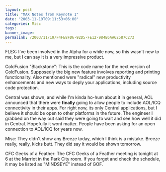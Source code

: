 ```yaml
---
layout: post
title: "MAX Notes from Keynote 1"
date: "2003-11-19T09:11:53+06:00"
categories: Misc 
tags: 
banner_image: 
permalink: /2003/11/19/F4FE8FD6-92D5-FE12-984B6AA62587C273
---
```


FLEX: I've been involved in the Alpha for a while now, so this wasn't new to me, but I can say it is a very impressive product. 

ColdFusion "Blackstone": This is the code name for the next version of ColdFusion. Supposedly the big new feature involves reporting and printing functionality. Also mentioned were "radical" new productivity enhancements and new ways to deply your applications, including source code protection.

Central was shown, and while I'm kinda ho-hum about it in general, AOL announced that there were <b>finally</b> going to allow people to include AOL/ICQ connectivity in their apps. For right now, its only Central applications, but I believe it should be open to other platforms in the future. The engineer I grabbed on the way out said they were going to wait and see how well it did in Central. Hopefully it wont matter. People have been asking for an open connection to AOL/ICQ for years now.

Misc: They didn't show any Breeze today, which I think is a mistake. Breeze really, really, kicks butt. They did say it would be shown tomorrow. 

CFC Geeks of a Feather: The CFC Geeks of a Feather meeting is tonight at 6 at the Marriot in the Park City room. If you forget and check the schedule, it may be listed as "MINDSEYE" instead of GOF.